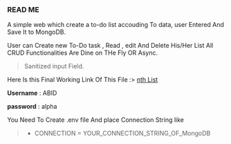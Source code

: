 ### READ ME

A simple web which create a to-do list accouding To data, user Entered And Save It to MongoDB.

User can  Create new To-Do task , Read , edit And Delete His/Her List All CRUD Functionalities Are Dine on THe Fly OR Async.

>Sanitized input Field.

Here Is this Final Working Link Of This File :>  [nth List](http://good.herokuapp.com
"ABID nth List To-Do-App")

**Username** : ABID

**password** : alpha

You Need To Create .env file And place Connection String like

>- CONNECTION = YOUR_CONNECTION_STRING_OF_MongoDB
